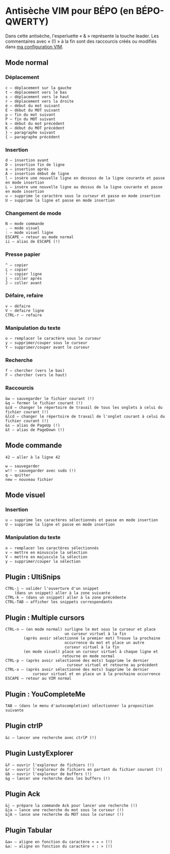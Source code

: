 # Antisèche VIM pour BÉPO (en BÉPO-QWERTY)

Dans cette antisèche, l'esperluette « & » représente la touche leader.
Les commentaires avec « (!) » à la fin sont des raccourcis créés ou modifiés dans [ma configuration VIM](https://github.com/CBenoit/vim-config).

## Mode normal

### Déplacement

```
c — déplacement sur la gauche
t — déplacement vers le bas
s — déplacement vers le haut
r — déplacement vers la droite
é — début du mot suivant
É — début du MOT suivant
p — fin du mot suivant
P — fin du MOT suivant
k — début du mot précédent
K — début du MOT précédent
} — paragraphe suivant
{ — paragraphe précédent
```

### Insertion

```
d — insertion avant
D — insertion fin de ligne
a — insertion après
A — insertion début de ligne
l — insère une nouvelle ligne en dessous de la ligne courante et passe en mode insertion
L — insère une nouvelle ligne au dessus de la ligne courante et passe en mode insertion
u — supprime le caractère sous le curseur et passe en mode insertion
U — supprime la ligne et passe en mode insertion
```

### Changement de mode

```
N — mode commande
. — mode visuel
: — mode visuel ligne
ESCAPE — retour au mode normal
ii — alias de ESCAPE (!)
```

### Presse papier

```
^ — copier
ç — copier
! — copier ligne
j — coller après
J — coller avant
```

### Défaire, refaire

```
v — défaire
V — défaire ligne
CTRL-r — refaire
```

### Manipulation du texte

```
o — remplacer le caractère sous le curseur
y — supprimer/couper sous le curseur
Y — supprimer/couper avant le curseur
```

### Recherche

```
f — chercher (vers le bas)
F — chercher (vers le haut)
```

### Raccourcis

```
&w — sauvegarder le fichier courant (!)
&q — fermer le fichier courant (!)
&cd — changer le répertoire de travail de tous les onglets à celui du fichier courant (!)
&lcd — changer le répertoire de travail de l'onglet courant à celui du fichier courant (!)
&s — alias de PageUp (!)
&t — alias de PageDown (!)
```

## Mode commande

```
42 — aller à la ligne 42

w — sauvegarder
w!! — sauvegarder avec sudo (!)
q — quitter
new — nouveau fichier
```

## Mode visuel

### Insertion

```
u — supprime les caractères sélectionnés et passe en mode insertion
U — supprime la ligne et passe en mode insertion
```

### Manipulation du texte

```
o — remplacer les caractères sélectionnés
v — mettre en minuscule la sélection
V — mettre en majuscule la sélection
y — supprimer/couper la sélection
```

## Plugin : UltiSnips

```
CTRL-j — valider l'ouverture d'un snippet
    (dans un snippet) aller à la zone suivante
CTRL-k — (dans un snippet) aller à la zone précédente
CTRL-TAB — afficher les snippets correspondants
```

## Plugin : Multiple cursors

```
CTRL-n — (en mode normal) surligne le mot sous le curseur et place
                          un curseur virtuel à la fin
        (après avoir sélectionné le premier mot) Trouve la prochaine
                          occurrence du mot et place un autre
                          curseur virtuel à la fin
        (en mode visuel) place un curseur virtuel à chaque ligne et
                         retourne en mode normal
CTRL-p — (après avoir sélectionné des mots) Supprime le dernier
                           curseur virtuel et retourne au précédent
CTRL-x — (après avoir sélectionné des mots) Supprime le dernier
            curseur virtuel et en place un à la prochaine occurrence
ESCAPE — retour au VIM normal
```

## Plugin : YouCompleteMe

```
TAB — (dans le menu d'autocompletion) sélectionner la proposition suivante
```

## Plugin ctrlP

```
&c — lancer une recherche avec ctrlP (!)
```

## Plugin LustyExplorer

```
&f — ouvrir l'exploreur de fichiers (!)
&r — ouvrir l'exploreur de fichiers en partant du fichier courant (!)
&b — ouvrir l'exploreur de buffers (!)
&g — lancer une recherche dans les buffers (!)
```

## Plugin Ack

```
&j — prépare la commande Ack pour lancer une recherche (!)
&ja — lance une recherche du mot sous le curseur (!)
&jA — lance une recherche du MOT sous le curseur (!)
```

## Plugin Tabular

```
&a= — aligne en fonction du caractère « = » (!)
&a: — aligne en fonction du caractère « : » (!)
```

